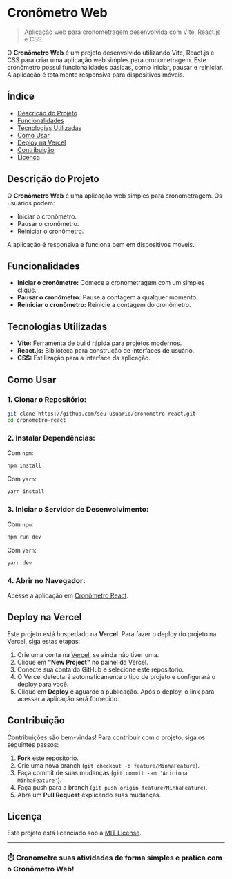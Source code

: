 # Cronômetro Web

> Aplicação web para cronometragem desenvolvida com Vite, React.js e CSS.

O **Cronômetro Web** é um projeto desenvolvido utilizando Vite, React.js e CSS para criar uma aplicação web simples para cronometragem. Este cronômetro possui funcionalidades básicas, como iniciar, pausar e reiniciar. A aplicação é totalmente responsiva para dispositivos móveis.

## Índice

- [Descrição do Projeto](#descrição-do-projeto)
- [Funcionalidades](#funcionalidades)
- [Tecnologias Utilizadas](#tecnologias-utilizadas)
- [Como Usar](#como-usar)
- [Deploy na Vercel](#deploy-na-vercel)
- [Contribuição](#contribuição)
- [Licença](#licença)

## Descrição do Projeto

O **Cronômetro Web** é uma aplicação web simples para cronometragem. Os usuários podem:

- Iniciar o cronômetro.
- Pausar o cronômetro.
- Reiniciar o cronômetro.

A aplicação é responsiva e funciona bem em dispositivos móveis.

## Funcionalidades

- **Iniciar o cronômetro:** Comece a cronometragem com um simples clique.
- **Pausar o cronômetro:** Pause a contagem a qualquer momento.
- **Reiniciar o cronômetro:** Reinicie a contagem do cronômetro.

## Tecnologias Utilizadas

- **Vite:** Ferramenta de build rápida para projetos modernos.
- **React.js:** Biblioteca para construção de interfaces de usuário.
- **CSS:** Estilização para a interface da aplicação.

## Como Usar

### 1. Clonar o Repositório:

```bash
git clone https://github.com/seu-usuario/cronometro-react.git
cd cronometro-react
```

### 2. Instalar Dependências:

Com `npm`:

```bash
npm install
```

Com `yarn`:

```bash
yarn install
```

### 3. Iniciar o Servidor de Desenvolvimento:

Com `npm`:

```bash
npm run dev
```

Com `yarn`:

```bash
yarn dev
```

### 4. Abrir no Navegador:

Acesse a aplicação em [Cronômetro React](https://cronometro-react-eta.vercel.app/).

## Deploy na Vercel

Este projeto está hospedado na **Vercel**. Para fazer o deploy do projeto na Vercel, siga estas etapas:

1. Crie uma conta na [Vercel](https://vercel.com/), se ainda não tiver uma.
2. Clique em **"New Project"** no painel da Vercel.
3. Conecte sua conta do GitHub e selecione este repositório.
4. O Vercel detectará automaticamente o tipo de projeto e configurará o deploy para você.
5. Clique em **Deploy** e aguarde a publicação. Após o deploy, o link para acessar a aplicação será fornecido.


## Contribuição

Contribuições são bem-vindas! Para contribuir com o projeto, siga os seguintes passos:

1. **Fork** este repositório.
2. Crie uma nova branch (`git checkout -b feature/MinhaFeature`).
3. Faça commit de suas mudanças (`git commit -am 'Adiciona MinhaFeature'`).
4. Faça push para a branch (`git push origin feature/MinhaFeature`).
5. Abra um **Pull Request** explicando suas mudanças.

## Licença

Este projeto está licenciado sob a [MIT License](https://opensource.org/licenses/MIT).

---

### ⏱️ **Cronometre suas atividades de forma simples e prática com o Cronômetro Web!**
